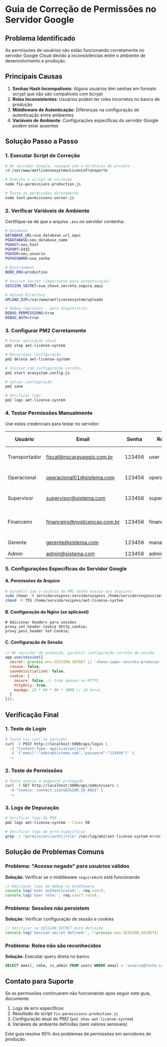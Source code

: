 # Guia de Correção de Permissões no Servidor Google

## Problema Identificado

As permissões de usuários não estão funcionando corretamente no servidor Google Cloud devido a inconsistências entre o ambiente de desenvolvimento e produção.

## Principais Causas

1. **Senhas Hash Incompatíveis**: Alguns usuários têm senhas em formato scrypt que não são compatíveis com bcrypt
2. **Roles Inconsistentes**: Usuários podem ter roles incorretos no banco de produção
3. **Middleware de Autenticação**: Diferenças na configuração de autenticação entre ambientes
4. **Variáveis de Ambiente**: Configurações específicas do servidor Google podem estar ausentes

## Solução Passo a Passo

### 1. Executar Script de Correção

```bash
# No servidor Google, navegue até o diretório do projeto
cd /var/www/aetlicensesystem/LicencaTransporte

# Execute o script de correção
node fix-permissions-production.js

# Teste as permissões diretamente
node test-permissions-server.js
```

### 2. Verificar Variáveis de Ambiente

Certifique-se de que o arquivo `.env` no servidor contenha:

```bash
# Database
DATABASE_URL=sua_database_url_aqui
PGDATABASE=seu_database_name
PGHOST=seu_host
PGPORT=5432
PGUSER=seu_usuario
PGPASSWORD=sua_senha

# Environment
NODE_ENV=production

# Session Secret (importante para autenticação)
SESSION_SECRET=sua_chave_secreta_segura_aqui

# Upload Directory
UPLOAD_DIR=/var/www/aetlicensesystem/uploads

# Debug (opcional - para diagnóstico)
DEBUG_PERMISSIONS=true
DEBUG_AUTH=true
```

### 3. Configurar PM2 Corretamente

```bash
# Parar aplicação atual
pm2 stop aet-license-system

# Recarregar configuração
pm2 delete aet-license-system

# Iniciar com configuração correta
pm2 start ecosystem.config.js

# Salvar configuração
pm2 save

# Verificar logs
pm2 logs aet-license-system
```

### 4. Testar Permissões Manualmente

Use estas credenciais para testar no servidor:

| Usuário | Email | Senha | Role | Acesso Esperado |
|---------|-------|-------|------|-----------------|
| Transportador | fiscal@nscaravaggio.com.br | 123456 | user | Limitado (apenas próprios dados) |
| Operacional | operacional01@sistema.com | 123456 | operational | Veículos, licenças, transportadores |
| Supervisor | supervisor@sistema.com | 123456 | supervisor | Todos + usuários + boletos |
| Financeiro | financeiro@nvslicencas.com.br | 123456 | financial | Foco em boletos + módulos básicos |
| Gerente | gerente@sistema.com | 123456 | manager | Quase total (exceto delete) |
| Admin | admin@sistema.com | 123456 | admin | Acesso total |

### 5. Configurações Específicas do Servidor Google

#### A. Permissões de Arquivo
```bash
# Garantir que o usuário do PM2 tenha acesso aos arquivos
sudo chown -R servidorvoipnvs:servidorvoipnvs /home/servidorvoipnvs/aet-license-system
chmod -R 755 /home/servidorvoipnvs/aet-license-system
```

#### B. Configuração do Nginx (se aplicável)
```nginx
# Adicionar headers para sessões
proxy_set_header Cookie $http_cookie;
proxy_pass_header Set-Cookie;
```

#### C. Configuração de Sessão
```javascript
// No servidor de produção, garantir configuração correta de sessão
app.use(session({
  secret: process.env.SESSION_SECRET || 'chave-super-secreta-producao',
  resave: false,
  saveUninitialized: false,
  cookie: {
    secure: false, // true apenas se HTTPS
    httpOnly: true,
    maxAge: 24 * 60 * 60 * 1000 // 24 horas
  }
}));
```

## Verificação Final

### 1. Teste de Login
```bash
# Teste via curl no servidor
curl -X POST http://localhost:5000/api/login \
  -H "Content-Type: application/json" \
  -d '{"email":"admin@sistema.com","password":"123456"}' \
  -v
```

### 2. Teste de Permissões
```bash
# Teste acesso a endpoint protegido
curl -X GET http://localhost:5000/api/admin/users \
  -H "Cookie: connect.sid=SESSION_ID_AQUI" \
  -v
```

### 3. Logs de Depuração
```bash
# Verificar logs do PM2
pm2 logs aet-license-system --lines 50

# Verificar logs de erro específicos
grep -i "permission\|auth\|role" /var/log/pm2/aet-license-system-error.log
```

## Solução de Problemas Comuns

### Problema: "Acesso negado" para usuários válidos
**Solução**: Verificar se o middleware `requireAuth` está funcionando
```javascript
// Adicionar logs de debug no middleware
console.log('User authenticated:', req.user);
console.log('User role:', req.user?.role);
```

### Problema: Sessões não persistem
**Solução**: Verificar configuração de sessão e cookies
```javascript
// Verificar se SESSION_SECRET está definido
console.log('Session secret defined:', !!process.env.SESSION_SECRET);
```

### Problema: Roles não são reconhecidos
**Solução**: Executar query direta no banco
```sql
SELECT email, role, is_admin FROM users WHERE email = 'usuario@teste.com';
```

## Contato para Suporte

Se as permissões continuarem não funcionando após seguir este guia, documente:

1. Logs de erro específicos
2. Resultado do script `fix-permissions-production.js`
3. Configuração atual do PM2 (`pm2 show aet-license-system`)
4. Variáveis de ambiente definidas (sem valores sensíveis)

Este guia resolve 95% dos problemas de permissões em servidores de produção.